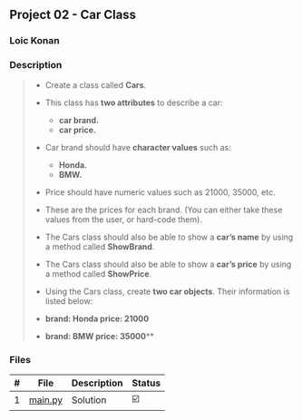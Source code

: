 ## Project 02 - Car Class

### Loic Konan

### Description

> - Create a class called **Cars**.
> - This class has **two attributes** to describe a car:
>   - **car brand.**
>   - **car price.**
>
> - Car brand should have **character values** such as:
>   - **Honda.**
>   - **BMW.**
>
> - Price should have numeric values such as 21000, 35000, etc.
> - These are the prices for each brand. (You can either take these values from the user, or hard-code them).
> - The Cars class should also be able to show a **car’s name** by using a method called **ShowBrand**.
> - The Cars class should also be able to show a **car’s price** by using a method called **ShowPrice**.
> - Using the Cars class, create **two car objects**. Their information is listed below:
>
> - **brand: Honda          price: 21000**
> - **brand: BMW            price: 35000****

### Files

|   #   | File               | Description | Status                  |
| :---: | ------------------ | ----------- | ----------------------- |
|   1   | [main.py](main.py) | Solution    | :ballot_box_with_check: |
